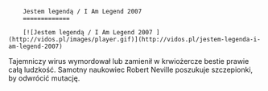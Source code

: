 
        Jestem legendą / I Am Legend 2007 
        =============
        
        [![Jestem legendą / I Am Legend 2007 ](http://vidos.pl/images/player.gif)](http://vidos.pl/jestem-legenda-i-am-legend-2007)
        
        
 Tajemniczy wirus wymordował lub zamienił w krwiożercze bestie prawie całą ludzkość. Samotny naukowiec Robert Neville poszukuje szczepionki, by odwrócić mutację.
    